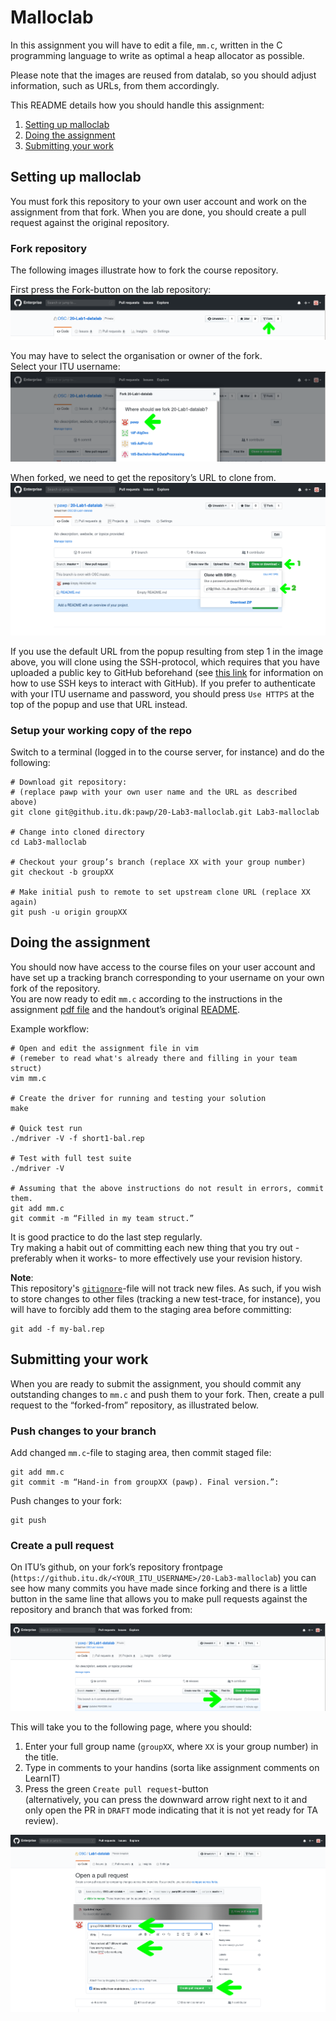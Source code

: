 # Malloclab

In this assignment you will have to edit a file, `mm.c`, written in the C
programming language to write as optimal a heap allocator as possible.

Please note that the images are reused from datalab, so you should adjust
information, such as URLs, from them accordingly.

This README details how you should handle this assignment:

1. [Setting up malloclab](#setting-up-malloclab)
2. [Doing the assignment](#doing-the-assignment)
3. [Submitting your work](#submitting-your-work)



## Setting up malloclab
You must fork this repository to your own user account and work on the
assignment from that fork. When you are done, you should create a pull request
against the original repository.


### Fork repository
The following images illustrate how to fork the course repository.

First press the Fork-button on the lab repository:
![Fork](./img/Fork.png)


You may have to select the organisation or owner of the fork.<br>
Select your ITU username:
![ChooseUser](./img/ChooseUser.png)


When forked, we need to get the repository’s URL to clone from.<br>
![GetCloneUrl](./img/GetCloneUrl.png)

If you use the default URL from the popup resulting from step 1 in the image
above, you will clone using the SSH-protocol, which requires that you have
uploaded a public key to GitHub beforehand (see
[this link](https://devconnected.com/how-to-setup-ssh-keys-on-github/)
for information on how to use SSH keys to interact with GitHub). If you prefer
to authenticate with your ITU username and password, you should press
`Use HTTPS` at the top of the popup and use that URL instead.

### Setup your working copy of the repo
Switch to a terminal (logged in to the course server, for instance) and do the
following:
```
# Download git repository:
# (replace pawp with your own user name and the URL as described above)
git clone git@github.itu.dk:pawp/20-Lab3-malloclab.git Lab3-malloclab

# Change into cloned directory
cd Lab3-malloclab

# Checkout your group’s branch (replace XX with your group number)
git checkout -b groupXX

# Make initial push to remote to set upstream clone URL (replace XX again)
git push -u origin groupXX
```

## Doing the assignment
You should now have access to the course files on your user account and have set
up a tracking branch corresponding to your username on your own fork of the
repository.<br>
You are now ready to edit `mm.c` according to the instructions in the
assignment [pdf file](./malloclab.pdf) and the handout’s original
[README](./README).

Example workflow:
```
# Open and edit the assignment file in vim
# (remeber to read what's already there and filling in your team struct)
vim mm.c

# Create the driver for running and testing your solution
make

# Quick test run
./mdriver -V -f short1-bal.rep

# Test with full test suite
./mdriver -V

# Assuming that the above instructions do not result in errors, commit them.
git add mm.c
git commit -m “Filled in my team struct.”
```    

It is good practice to do the last step regularly.<br>
Try making a habit out of committing each new thing that you try out -preferably
when it works- to more effectively use your revision history.

**Note**:<br>
This repository's [`gitignore`](./.gitignore)-file will not track new files. As
such, if you wish to store changes to other files (tracking a new test-trace,
for instance), you will have to forcibly add them to the staging area before
committing:

```
git add -f my-bal.rep
```


## Submitting your work
When you are ready to submit the assignment, you should commit any outstanding
changes to `mm.c` and push them to your fork. Then, create a pull request to
the “forked-from” repository, as illustrated below.


### Push changes to your branch
Add changed `mm.c`-file to staging area, then commit staged file:
```
git add mm.c
git commit -m “Hand-in from groupXX (pawp). Final version.”:
```

Push changes to your fork:
```
git push
```
   
### Create a pull request
On ITU’s github, on your fork’s repository frontpage
(`https://github.itu.dk/<YOUR_ITU_USERNAME>/20-Lab3-malloclab`) you can see how
many commits you have made since forking and there is a little button in the
same line that allows you to make pull requests against the repository and
branch that was forked from:

![New PR](./img/MakePullRequest.png)


This will take you to the following page, where you should:

1. Enter your full group name (`groupXX`, where `XX` is your group number) in the title.
2. Type in comments to your handins (sorta like assignment comments on LearnIT)
3. Press the green `Create pull request`-button<br>
   (alternatively, you can press the downward arrow right next to it and only
   open the PR in `DRAFT` mode indicating that it is not yet ready for TA
   review).


![Open PR](./img/OpenPullRequest.png)
